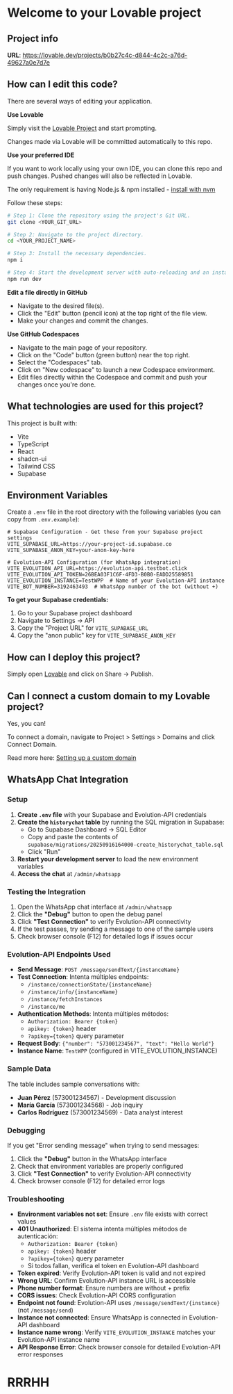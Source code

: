 # Welcome to your Lovable project

## Project info

**URL**: https://lovable.dev/projects/b0b27c4c-d844-4c2c-a76d-49627a0e7d7e

## How can I edit this code?

There are several ways of editing your application.

**Use Lovable**

Simply visit the [Lovable Project](https://lovable.dev/projects/b0b27c4c-d844-4c2c-a76d-49627a0e7d7e) and start prompting.

Changes made via Lovable will be committed automatically to this repo.

**Use your preferred IDE**

If you want to work locally using your own IDE, you can clone this repo and push changes. Pushed changes will also be reflected in Lovable.

The only requirement is having Node.js & npm installed - [install with nvm](https://github.com/nvm-sh/nvm#installing-and-updating)

Follow these steps:

```sh
# Step 1: Clone the repository using the project's Git URL.
git clone <YOUR_GIT_URL>

# Step 2: Navigate to the project directory.
cd <YOUR_PROJECT_NAME>

# Step 3: Install the necessary dependencies.
npm i

# Step 4: Start the development server with auto-reloading and an instant preview.
npm run dev
```

**Edit a file directly in GitHub**

- Navigate to the desired file(s).
- Click the "Edit" button (pencil icon) at the top right of the file view.
- Make your changes and commit the changes.

**Use GitHub Codespaces**

- Navigate to the main page of your repository.
- Click on the "Code" button (green button) near the top right.
- Select the "Codespaces" tab.
- Click on "New codespace" to launch a new Codespace environment.
- Edit files directly within the Codespace and commit and push your changes once you're done.

## What technologies are used for this project?

This project is built with:

- Vite
- TypeScript
- React
- shadcn-ui
- Tailwind CSS
- Supabase

## Environment Variables

Create a `.env` file in the root directory with the following variables (you can copy from `.env.example`):

```env
# Supabase Configuration - Get these from your Supabase project settings
VITE_SUPABASE_URL=https://your-project-id.supabase.co
VITE_SUPABASE_ANON_KEY=your-anon-key-here

# Evolution-API Configuration (for WhatsApp integration)
VITE_EVOLUTION_API_URL=https://evolution-api.testbot.click
VITE_EVOLUTION_API_TOKEN=26BEA03F1C6F-4FD3-B0B0-EADD25589851
VITE_EVOLUTION_INSTANCE=TestWPP  # Name of your Evolution-API instance
VITE_BOT_NUMBER=3192463493  # WhatsApp number of the bot (without +)
```

**To get your Supabase credentials:**
1. Go to your Supabase project dashboard
2. Navigate to Settings → API
3. Copy the "Project URL" for `VITE_SUPABASE_URL`
4. Copy the "anon public" key for `VITE_SUPABASE_ANON_KEY`

## How can I deploy this project?

Simply open [Lovable](https://lovable.dev/projects/b0b27c4c-d844-4c2c-a76d-49627a0e7d7e) and click on Share -> Publish.

## Can I connect a custom domain to my Lovable project?

Yes, you can!

To connect a domain, navigate to Project > Settings > Domains and click Connect Domain.

Read more here: [Setting up a custom domain](https://docs.lovable.dev/tips-tricks/custom-domain#step-by-step-guide)

## WhatsApp Chat Integration

### Setup
1. **Create `.env` file** with your Supabase and Evolution-API credentials
2. **Create the `historychat` table** by running the SQL migration in Supabase:
   - Go to Supabase Dashboard → SQL Editor
   - Copy and paste the contents of `supabase/migrations/20250916164000-create_historychat_table.sql`
   - Click "Run"
3. **Restart your development server** to load the new environment variables
4. **Access the chat** at `/admin/whatsapp`

### Testing the Integration
1. Open the WhatsApp chat interface at `/admin/whatsapp`
2. Click the **"Debug"** button to open the debug panel
3. Click **"Test Connection"** to verify Evolution-API connectivity
4. If the test passes, try sending a message to one of the sample users
5. Check browser console (F12) for detailed logs if issues occur

### Evolution-API Endpoints Used
- **Send Message**: `POST /message/sendText/{instanceName}`
- **Test Connection**: Intenta múltiples endpoints:
  - `/instance/connectionState/{instanceName}`
  - `/instance/info/{instanceName}`
  - `/instance/fetchInstances`
  - `/instance/me`
- **Authentication Methods**: Intenta múltiples métodos:
  - `Authorization: Bearer {token}`
  - `apikey: {token}` header
  - `?apikey={token}` query parameter
- **Request Body**: `{"number": "573001234567", "text": "Hello World"}`
- **Instance Name**: `TestWPP` (configured in VITE_EVOLUTION_INSTANCE)

### Sample Data
The table includes sample conversations with:
- **Juan Pérez** (573001234567) - Development discussion
- **María García** (573001234568) - Job inquiry
- **Carlos Rodríguez** (573001234569) - Data analyst interest

### Debugging
If you get "Error sending message" when trying to send messages:

1. Click the **"Debug"** button in the WhatsApp interface
2. Check that environment variables are properly configured
3. Click **"Test Connection"** to verify Evolution-API connectivity
4. Check browser console (F12) for detailed error logs

### Troubleshooting
- **Environment variables not set**: Ensure `.env` file exists with correct values
- **401 Unauthorized**: El sistema intenta múltiples métodos de autenticación:
  - `Authorization: Bearer {token}`
  - `apikey: {token}` header
  - `?apikey={token}` query parameter
  - Si todos fallan, verifica el token en Evolution-API dashboard
- **Token expired**: Verify Evolution-API token is valid and not expired
- **Wrong URL**: Confirm Evolution-API instance URL is accessible
- **Phone number format**: Ensure numbers are without + prefix
- **CORS issues**: Check Evolution-API CORS configuration
- **Endpoint not found**: Evolution-API uses `/message/sendText/{instance}` (not `/message/send`)
- **Instance not connected**: Ensure WhatsApp is connected in Evolution-API dashboard
- **Instance name wrong**: Verify `VITE_EVOLUTION_INSTANCE` matches your Evolution-API instance name
- **API Response Error**: Check browser console for detailed Evolution-API error responses

# RRRHH
